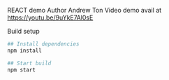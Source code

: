 REACT demo
Author Andrew Ton
Video demo avail at https://youtu.be/9uYkE7Al0sE

Build setup

```bash
## Install dependencies 
npm install

## Start build
npm start
```
